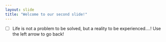 ```yaml
---
layout: slide
title: "Welcome to our second slide!"
---
```

- [ ] Life is not a problem to be solved, but a reality to be experienced....!
Use the left arrow to go back!
